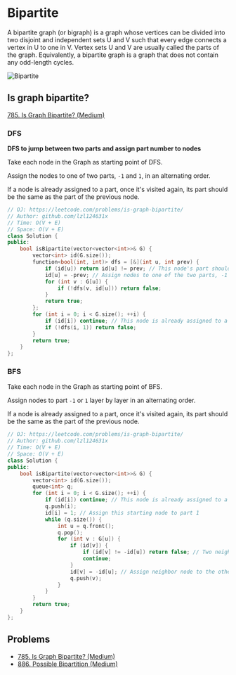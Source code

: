 # Bipartite

A bipartite graph (or bigraph) is a graph whose vertices can be divided into two disjoint and independent sets U and V such that every edge connects a vertex in U to one in V. Vertex sets U and V are usually called the parts of the graph. Equivalently, a bipartite graph is a graph that does not contain any odd-length cycles.

![Bipartite](https://upload.wikimedia.org/wikipedia/commons/thumb/e/e8/Simple-bipartite-graph.svg/220px-Simple-bipartite-graph.svg.png)

## Is graph bipartite?

[785. Is Graph Bipartite? \(Medium\)](https://leetcode.com/problems/is-graph-bipartite/)

### DFS

**DFS to jump between two parts and assign part number to nodes**

Take each node in the Graph as starting point of DFS.

Assign the nodes to one of two parts, `-1` and `1`, in an alternating order.

If a node is already assigned to a part, once it's visited again, its part should be the same as the part of the previous node.

```cpp
// OJ: https://leetcode.com/problems/is-graph-bipartite/
// Author: github.com/lzl124631x
// Time: O(V + E)
// Space: O(V + E)
class Solution {
public:
    bool isBipartite(vector<vector<int>>& G) {
        vector<int> id(G.size());
        function<bool(int, int)> dfs = [&](int u, int prev) {
            if (id[u]) return id[u] != prev; // This node's part should be the same as the part of the previous part
            id[u] = -prev; // Assign nodes to one of the two parts, -1 or 1
            for (int v : G[u]) {
                if (!dfs(v, id[u])) return false;
            }
            return true;
        };
        for (int i = 0; i < G.size(); ++i) {
            if (id[i]) continue; // This node is already assigned to a part
            if (!dfs(i, 1)) return false;
        }
        return true;
    }
};
```

### BFS

Take each node in the Graph as starting point of BFS.

Assign nodes to part `-1` or `1` layer by layer in an alternating order.

If a node is already assigned to a part, once it's visited again, its part should be the same as the part of the previous node.

```cpp
// OJ: https://leetcode.com/problems/is-graph-bipartite/
// Author: github.com/lzl124631x
// Time: O(V + E)
// Space: O(V + E)
class Solution {
public:
    bool isBipartite(vector<vector<int>>& G) {
        vector<int> id(G.size());
        queue<int> q;
        for (int i = 0; i < G.size(); ++i) {
            if (id[i]) continue; // This node is already assigned to a part
            q.push(i);
            id[i] = 1; // Assign this starting node to part 1
            while (q.size()) {
                int u = q.front();
                q.pop();
                for (int v : G[u]) {
                    if (id[v]) {
                        if (id[v] != -id[u]) return false; // Two neighboring nodes shouldn't be in the same part
                        continue;
                    }
                    id[v] = -id[u]; // Assign neighbor node to the other part
                    q.push(v);
                }
            }
        }
        return true;
    }
};
```

## Problems

* [785. Is Graph Bipartite? \(Medium\)](https://leetcode.com/problems/is-graph-bipartite/)
* [886. Possible Bipartition \(Medium\)](https://leetcode.com/problems/possible-bipartition/)

